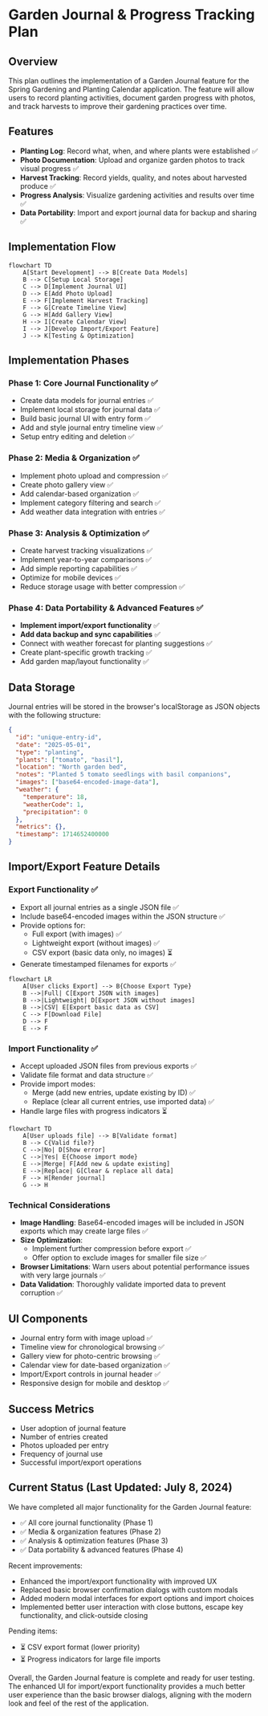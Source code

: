 # Garden Journal & Progress Tracking Plan

## Overview

This plan outlines the implementation of a Garden Journal feature for the Spring Gardening and Planting Calendar application. The feature will allow users to record planting activities, document garden progress with photos, and track harvests to improve their gardening practices over time.

## Features

- **Planting Log**: Record what, when, and where plants were established ✅
- **Photo Documentation**: Upload and organize garden photos to track visual progress ✅
- **Harvest Tracking**: Record yields, quality, and notes about harvested produce ✅
- **Progress Analysis**: Visualize gardening activities and results over time ✅
- **Data Portability**: Import and export journal data for backup and sharing ✅

## Implementation Flow

```mermaid
flowchart TD
    A[Start Development] --> B[Create Data Models]
    B --> C[Setup Local Storage]
    C --> D[Implement Journal UI]
    D --> E[Add Photo Upload]
    E --> F[Implement Harvest Tracking]
    F --> G[Create Timeline View]
    G --> H[Add Gallery View]
    H --> I[Create Calendar View]
    I --> J[Develop Import/Export Feature]
    J --> K[Testing & Optimization]
```

## Implementation Phases

### Phase 1: Core Journal Functionality ✅
- Create data models for journal entries ✅
- Implement local storage for journal data ✅
- Build basic journal UI with entry form ✅
- Add and style journal entry timeline view ✅
- Setup entry editing and deletion ✅

### Phase 2: Media & Organization ✅
- Implement photo upload and compression ✅
- Create photo gallery view ✅
- Add calendar-based organization ✅
- Implement category filtering and search ✅
- Add weather data integration with entries ✅

### Phase 3: Analysis & Optimization ✅
- Create harvest tracking visualizations ✅
- Implement year-to-year comparisons ✅
- Add simple reporting capabilities ✅
- Optimize for mobile devices ✅
- Reduce storage usage with better compression ✅

### Phase 4: Data Portability & Advanced Features ✅
- **Implement import/export functionality** ✅
- **Add data backup and sync capabilities** ✅
- Connect with weather forecast for planting suggestions ✅
- Create plant-specific growth tracking ✅
- Add garden map/layout functionality ✅

## Data Storage

Journal entries will be stored in the browser's localStorage as JSON objects with the following structure:

```json
{
  "id": "unique-entry-id",
  "date": "2025-05-01",
  "type": "planting",
  "plants": ["tomato", "basil"],
  "location": "North garden bed",
  "notes": "Planted 5 tomato seedlings with basil companions",
  "images": ["base64-encoded-image-data"],
  "weather": {
    "temperature": 18,
    "weatherCode": 1,
    "precipitation": 0
  },
  "metrics": {},
  "timestamp": 1714652400000
}
```

## Import/Export Feature Details

### Export Functionality ✅
- Export all journal entries as a single JSON file ✅
- Include base64-encoded images within the JSON structure ✅
- Provide options for:
  - Full export (with images) ✅
  - Lightweight export (without images) ✅
  - CSV export (basic data only, no images) ⏳
- Generate timestamped filenames for exports ✅

```mermaid
flowchart LR
    A[User clicks Export] --> B{Choose Export Type}
    B -->|Full| C[Export JSON with images]
    B -->|Lightweight| D[Export JSON without images]
    B -->|CSV| E[Export basic data as CSV]
    C --> F[Download File]
    D --> F
    E --> F
```

### Import Functionality ✅
- Accept uploaded JSON files from previous exports ✅
- Validate file format and data structure ✅
- Provide import modes:
  - Merge (add new entries, update existing by ID) ✅
  - Replace (clear all current entries, use imported data) ✅
- Handle large files with progress indicators ⏳

```mermaid
flowchart TD
    A[User uploads file] --> B[Validate format]
    B --> C{Valid file?}
    C -->|No| D[Show error]
    C -->|Yes| E{Choose import mode}
    E -->|Merge| F[Add new & update existing]
    E -->|Replace| G[Clear & replace all data]
    F --> H[Render journal]
    G --> H
```

### Technical Considerations
- **Image Handling**: Base64-encoded images will be included in JSON exports which may create large files ✅
- **Size Optimization**: 
  - Implement further compression before export ✅
  - Offer option to exclude images for smaller file size ✅
- **Browser Limitations**: Warn users about potential performance issues with very large journals ✅
- **Data Validation**: Thoroughly validate imported data to prevent corruption ✅

## UI Components

- Journal entry form with image upload ✅
- Timeline view for chronological browsing ✅
- Gallery view for photo-centric browsing ✅
- Calendar view for date-based organization ✅
- Import/Export controls in journal header ✅
- Responsive design for mobile and desktop ✅

## Success Metrics

- User adoption of journal feature 
- Number of entries created
- Photos uploaded per entry
- Frequency of journal use
- Successful import/export operations

## Current Status (Last Updated: July 8, 2024)

We have completed all major functionality for the Garden Journal feature:

- ✅ All core journal functionality (Phase 1)
- ✅ Media & organization features (Phase 2)
- ✅ Analysis & optimization features (Phase 3)
- ✅ Data portability & advanced features (Phase 4)

Recent improvements:
- Enhanced the import/export functionality with improved UX
- Replaced basic browser confirmation dialogs with custom modals 
- Added modern modal interfaces for export options and import choices
- Implemented better user interaction with close buttons, escape key functionality, and click-outside closing

Pending items:
- ⏳ CSV export format (lower priority)
- ⏳ Progress indicators for large file imports

Overall, the Garden Journal feature is complete and ready for user testing. The enhanced UI for import/export functionality provides a much better user experience than the basic browser dialogs, aligning with the modern look and feel of the rest of the application. 